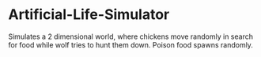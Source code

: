 # Artificial-Life-Simulator
Simulates a 2 dimensional world, where chickens move randomly in search for food while wolf tries to hunt them down. Poison food spawns randomly.
